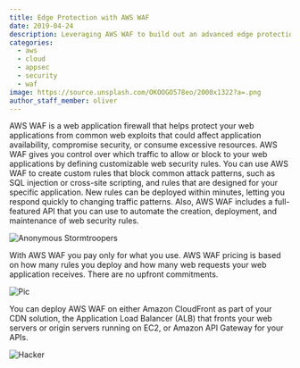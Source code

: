 ```yaml
---
title: Edge Protection with AWS WAF
date: 2019-04-24
description: Leveraging AWS WAF to build out an advanced edge protection.
categories:
  - aws
  - cloud
  - appsec
  - security
  - waf
image: https://source.unsplash.com/OKOOGO578eo/2000x1322?a=.png
author_staff_member: oliver
---
```


AWS WAF is a web application firewall that helps protect your web applications from common web exploits that could affect application availability, compromise security, or consume excessive resources. AWS WAF gives you control over which traffic to allow or block to your web applications by defining customizable web security rules. You can use AWS WAF to create custom rules that block common attack patterns, such as SQL injection or cross-site scripting, and rules that are designed for your specific application. New rules can be deployed within minutes, letting you respond quickly to changing traffic patterns. Also, AWS WAF includes a full-featured API that you can use to automate the creation, deployment, and maintenance of web security rules.

![Anonymous Stormtroopers](https://source.unsplash.com/eIhH7RTlTZA/1500x1000?a=.png)

With AWS WAF you pay only for what you use. AWS WAF pricing is based on how many rules you deploy and how many web requests your web application receives. There are no upfront commitments.

![Pic](https://source.unsplash.com/C9nyzOQ3zIY/1500x1000?a=.png)

You can deploy AWS WAF on either Amazon CloudFront as part of your CDN solution, the Application Load Balancer (ALB) that fronts your web servers or origin servers running on EC2, or Amazon API Gateway for your APIs.

![Hacker](https://source.unsplash.com/flha0KwRrRc/1500x1000?a=.png)
